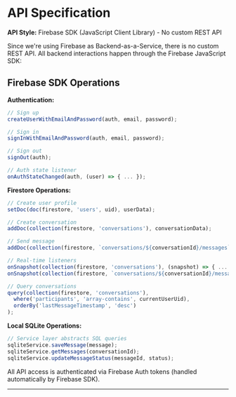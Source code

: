 # API Specification

**API Style:** Firebase SDK (JavaScript Client Library) - No custom REST API

Since we're using Firebase as Backend-as-a-Service, there is no custom REST API. All backend interactions happen through the Firebase JavaScript SDK:

## Firebase SDK Operations

**Authentication:**
```typescript
// Sign up
createUserWithEmailAndPassword(auth, email, password);

// Sign in
signInWithEmailAndPassword(auth, email, password);

// Sign out
signOut(auth);

// Auth state listener
onAuthStateChanged(auth, (user) => { ... });
```

**Firestore Operations:**
```typescript
// Create user profile
setDoc(doc(firestore, 'users', uid), userData);

// Create conversation
addDoc(collection(firestore, 'conversations'), conversationData);

// Send message
addDoc(collection(firestore, `conversations/${conversationId}/messages`), messageData);

// Real-time listeners
onSnapshot(collection(firestore, 'conversations'), (snapshot) => { ... });
onSnapshot(collection(firestore, `conversations/${conversationId}/messages`), (snapshot) => { ... });

// Query conversations
query(collection(firestore, 'conversations'), 
  where('participants', 'array-contains', currentUserUid),
  orderBy('lastMessageTimestamp', 'desc')
);
```

**Local SQLite Operations:**
```typescript
// Service layer abstracts SQL queries
sqliteService.saveMessage(message);
sqliteService.getMessages(conversationId);
sqliteService.updateMessageStatus(messageId, status);
```

All API access is authenticated via Firebase Auth tokens (handled automatically by Firebase SDK).

---
